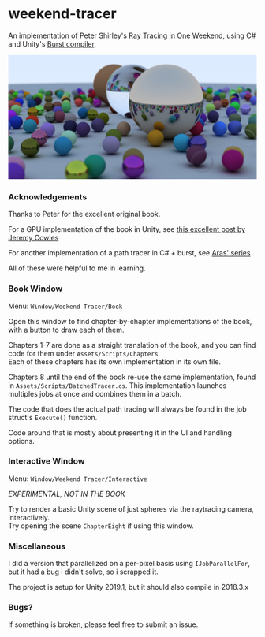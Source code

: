 # weekend-tracer
An implementation of Peter Shirley's [Ray Tracing in One Weekend](http://www.realtimerendering.com/raytracing/Ray%20Tracing%20in%20a%20Weekend.pdf), using C# and Unity's [Burst compiler](https://docs.unity3d.com/Packages/com.unity.burst@1.0/manual/index.html).

![A rendering of the random spheres from chapter 12](https://github.com/stella3d/weekend-tracer/blob/master/chaptertwelvesmall.PNG?raw=true)

### Acknowledgements

Thanks to Peter for the excellent original book.

For a GPU implementation of the book in Unity, see [this excellent post by Jeremy Cowles](https://medium.com/@jcowles/gpu-ray-tracing-in-one-weekend-3e7d874b3b0f)

For another implementation of a path tracer in C# + burst, see [Aras' series](https://aras-p.info/blog/2018/03/28/Daily-Pathtracer-Part-3-CSharp-Unity-Burst/)

All of these were helpful to me in learning.


### Book Window

Menu: `Window/Weekend Tracer/Book`

Open this window to find chapter-by-chapter implementations of the book, with a button to draw each of them.

Chapters 1-7 are done as a straight translation of the book, and you can find code for them under `Assets/Scripts/Chapters`.  
Each of these chapters has its own implementation in its own file. 

Chapters 8 until the end of the book re-use the same implementation, found in `Assets/Scripts/BatchedTracer.cs`.
This implementation launches multiples jobs at once and combines them in a batch.

The code that does the actual path tracing will always be found in the job struct's `Execute()` function. 

Code around that is mostly about presenting it in the UI and handling options.


### Interactive Window
Menu: `Window/Weekend Tracer/Interactive`

_EXPERIMENTAL, NOT IN THE BOOK_

Try to render a basic Unity scene of just spheres via the raytracing camera, interactively.  
Try opening the scene `ChapterEight` if using this window.



### Miscellaneous

I did a version that parallelized on a per-pixel basis using `IJobParallelFor`, but it had a bug i didn't solve, so i scrapped it.

The project is setup for Unity 2019.1, but it should also compile in 2018.3.x

### Bugs?

If something is broken, please feel free to submit an issue.  

